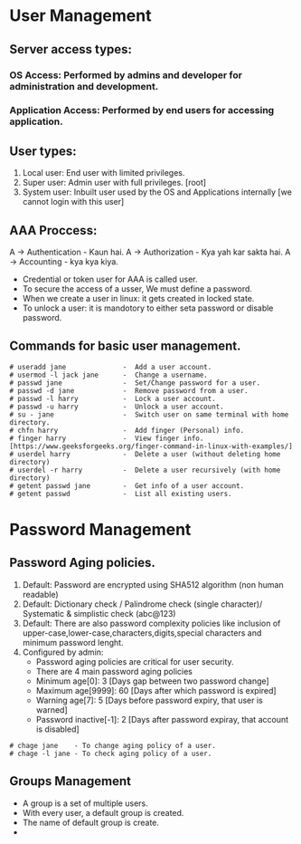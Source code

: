 # User Management

## Server access types:

### OS Access: Performed by admins and developer for administration and development.
### Application Access: Performed by end users for accessing application.

## User types:

1. Local user: End user with limited privileges.
2. Super user: Admin user with full privileges. [root]
3. System user: Inbuilt user used by the OS and Applications internally [we cannot login with this user]

## AAA Proccess:

A -> Authentication - Kaun hai.
A -> Authorization - Kya yah kar sakta hai.
A -> Accounting - kya kya kiya.

* Credential or token user for AAA is called user.
* To secure the access of a usser, We must define a password.
* When we create a user in linux: it gets created in locked state.
* To unlock a user: it is mandotory to either seta password or disable password.

## Commands for basic user management.
```
# useradd jane              -  Add a user account.
# usermod -l jack jane      -  Change a username.
# passwd jane               -  Set/Change password for a user.
# passwd -d jane            -  Remove password from a user.
# passwd -l harry           -  Lock a user account.
# passwd -u harry           -  Unlock a user account.
# su - jane                 -  Switch user on same terminal with home directory.
# chfn harry                -  Add finger (Personal) info.
# finger harry              -  View finger info. [https://www.geeksforgeeks.org/finger-command-in-linux-with-examples/]
# userdel harry             -  Delete a user (without deleting home directory)
# userdel -r harry          -  Delete a user recursively (with home directory)
# getent passwd jane        -  Get info of a user account.
# getent passwd             -  List all existing users.  
```

# Password Management

## Password Aging policies.

1. Default: Password are encrypted using SHA512 algorithm (non human readable)
2. Default: Dictionary check / Palindrome check (single character)/ Systematic & simplistic check (abc@123)
3. Default: There are also password complexity policies like inclusion of upper-case,lower-case,characters,digits,special characters and minimum password lenght.
4. Configured by admin:
     * Password aging policies are critical for user security.
     * There are 4 main password aging policies
     * Minimum age[0]: 3 [Days gap between two password change]
     * Maximum age[9999]: 60 [Days after which password is expired]
     * Warning age[7]: 5 [Days before password expiry, that user is warned]
     * Password inactive[-1]: 2 [Days after password expiray, that account is disabled]
```
# chage jane    - To change aging policy of a user.
# chage -l jane - To check aging policy of a user.
```

## Groups Management

* A group is a set of multiple users.
* With every user, a default group is created.
* The name of default group is create.
* 
